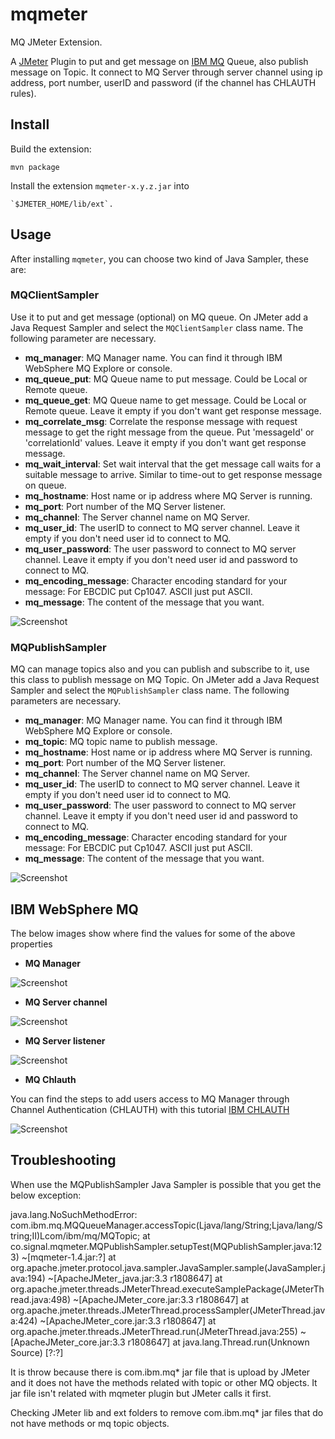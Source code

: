 # mqmeter

MQ JMeter Extension.

A [JMeter](http://jmeter.apache.org/) Plugin to put and get message on [IBM MQ](https://www.ibm.com/products/mq) Queue, also publish message on Topic. It connect to MQ Server through server channel using ip address, port number, userID and password (if the channel has CHLAUTH rules).

## Install

Build the extension:

    mvn package

Install the extension `mqmeter-x.y.z.jar` into 

    `$JMETER_HOME/lib/ext`.

## Usage

After installing `mqmeter`, you can choose two kind of Java Sampler, these are:

### MQClientSampler

Use it to put and get message (optional) on MQ queue. On JMeter add a Java Request Sampler and select the `MQClientSampler` class name. The following parameter are necessary.

* **mq_manager**: MQ Manager name. You can find it through IBM WebSphere MQ Explore or console.
* **mq_queue_put**: MQ Queue name to put message. Could be Local or Remote queue.
* **mq_queue_get**: MQ Queue name to get message. Could be Local or Remote queue. Leave it empty if you don't want get response message.
* **mq_correlate_msg**: Correlate the response message with request message to get the right message from the queue. Put 'messageId' or 'correlationId' values. Leave it empty if you don't want get response message.
* **mq_wait_interval**: Set wait interval that the get message call waits for a suitable message to arrive. Similar to time-out to get response message on queue.
* **mq_hostname**: Host name or ip address where MQ Server is running.
* **mq_port**: Port number of the MQ Server listener.
* **mq_channel**: The Server channel name on MQ Server.
* **mq_user_id**: The userID to connect to MQ server channel. Leave it empty if you don't need user id to connect to MQ.
* **mq_user_password**: The user password to connect to MQ server channel. Leave it empty if you don't need user id and password to connect to MQ.
* **mq_encoding_message**: Character encoding standard for your message: For EBCDIC put Cp1047. ASCII just put ASCII.
* **mq_message**: The content of the message that you want.

![Screenshot](https://github.com/JoseLuisSR/img2/blob/master/mqmeter/MQClientSampler.png)

### MQPublishSampler

MQ can manage topics also and you can publish and subscribe to it, use this class to publish message on MQ Topic.
On JMeter add a Java Request Sampler and select the `MQPublishSampler` class name. The following parameters are necessary.

* **mq_manager**: MQ Manager name. You can find it through IBM WebSphere MQ Explore or console.
* **mq_topic**: MQ topic name to publish message.
* **mq_hostname**: Host name or ip address where MQ Server is running.
* **mq_port**: Port number of the MQ Server listener.
* **mq_channel**: The Server channel name on MQ Server.
* **mq_user_id**: The userID to connect to MQ server channel. Leave it empty if you don't need user id to connect to MQ.
* **mq_user_password**: The user password to connect to MQ server channel. Leave it empty if you don't need user id and password to connect to MQ.
* **mq_encoding_message**: Character encoding standard for your message: For EBCDIC put Cp1047. ASCII just put ASCII.
* **mq_message**: The content of the message that you want.

![Screenshot](https://github.com/JoseLuisSR/img2/blob/master/mqmeter/MQPublishSampler.png)

## IBM WebSphere MQ

The below images show where find the values for some of the above properties

* **MQ Manager**

![Screenshot](https://github.com/JoseLuisSR/img2/blob/master/mqmeter/MQManager.png)

* **MQ Server channel**

![Screenshot](https://github.com/JoseLuisSR/img2/blob/master/mqmeter/MQServerChanel.png)

* **MQ Server listener**

![Screenshot](https://github.com/JoseLuisSR/img2/blob/master/mqmeter/MQServerListener.png)

* **MQ Chlauth**

You can find the steps to add users access to MQ Manager through Channel Authentication (CHLAUTH) with this tutorial
[IBM CHLAUTH](http://www-01.ibm.com/support/docview.wss?uid=swg27041997&aid=1)

![Screenshot](https://github.com/JoseLuisSR/img2/blob/master/mqmeter/MQChlauth.png)

## Troubleshooting

When use the MQPublishSampler Java Sampler is possible that you get the below exception:

java.lang.NoSuchMethodError: com.ibm.mq.MQQueueManager.accessTopic(Ljava/lang/String;Ljava/lang/String;II)Lcom/ibm/mq/MQTopic;
	at co.signal.mqmeter.MQPublishSampler.setupTest(MQPublishSampler.java:123) ~[mqmeter-1.4.jar:?]
	at org.apache.jmeter.protocol.java.sampler.JavaSampler.sample(JavaSampler.java:194) ~[ApacheJMeter_java.jar:3.3 r1808647]
	at org.apache.jmeter.threads.JMeterThread.executeSamplePackage(JMeterThread.java:498) ~[ApacheJMeter_core.jar:3.3 r1808647]
	at org.apache.jmeter.threads.JMeterThread.processSampler(JMeterThread.java:424) ~[ApacheJMeter_core.jar:3.3 r1808647]
	at org.apache.jmeter.threads.JMeterThread.run(JMeterThread.java:255) ~[ApacheJMeter_core.jar:3.3 r1808647]
	at java.lang.Thread.run(Unknown Source) [?:?]

It is throw because there is com.ibm.mq* jar file  that is upload by JMeter and it does not have the methods related with topic or other MQ objects. It jar file isn't related with mqmeter plugin but JMeter calls it first.

Checking JMeter lib and ext folders to remove com.ibm.mq* jar files that do not have methods or mq topic objects.

